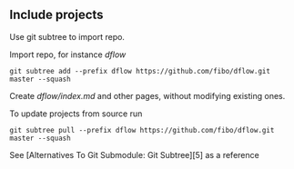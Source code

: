 
## Include projects

Use git subtree to import repo.

Import repo, for instance *dflow*

```
git subtree add --prefix dflow https://github.com/fibo/dflow.git master --squash
```

Create *dflow/index.md* and other pages, without modifying existing ones.

To update projects from source run

```
git subtree pull --prefix dflow https://github.com/fibo/dflow.git master --squash
```

See [Alternatives To Git Submodule: Git Subtree][5] as a reference

  [1]: http://blogs.atlassian.com/2013/05/alternatives-to-git-submodule-git-subtree/ "Alternatives To Git Submodule: Git Subtree"


